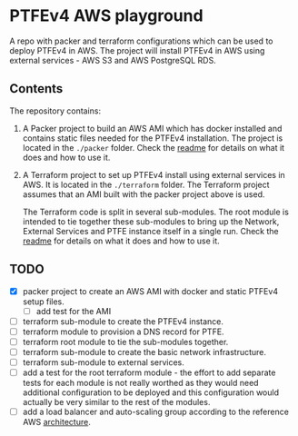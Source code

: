 # PTFEv4 AWS playground

A repo with packer and terraform configurations which can be used to deploy PTFEv4 in AWS. The project will install PTFEv4 in AWS using external services - AWS S3 and AWS PostgreSQL RDS. 

## Contents

The repository contains:

1. A Packer project to build an AWS AMI which has docker installed and contains static files needed for the PTFEv4 installation. The project is located in the `./packer` folder. Check the [readme](./packer/README.md) for details on what it does and how to use it.

2. A Terraform project to set up PTFEv4 install using external services in AWS. It is located in the `./terraform` folder. The Terraform project assumes that an AMI built with the packer project above is used. 

    The Terraform code is split in several sub-modules. The root module is intended to tie together these sub-modules to bring up the Network, External Services and PTFE instance itself in a single run. Check the [readme](./terraform/README.md) for details on what it does and how to use it.

## TODO

- [x] packer project to create an AWS AMI with docker and static PTFEv4 setup files.
  - [ ] add test for the AMI
- [ ] terraform sub-module to create the PTFEv4 instance.
- [ ] terraform module to provision a DNS record for PTFE.
- [ ] terraform root module to tie the sub-modules together.
- [ ] terraform sub-module to create the basic network infrastructure.
- [ ] terraform sub-module to external services.
- [ ] add a test for the root terraform module - the effort to add separate tests for each module is not really worthed as they would need additional configuration to be deployed and this configuration would actually be very similar to the rest of the modules.
- [ ] add a load balancer and auto-scaling group according to the reference AWS [architecture](https://www.terraform.io/docs/enterprise/before-installing/reference-architecture/aws.html).
